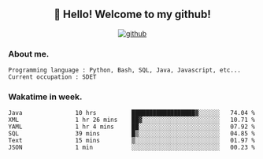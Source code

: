 <h2 align="center">👋 Hello! Welcome to my github! </h2>
<p align="center">
  <a href="https://github.com/usergwen"><img src="https://img.shields.io/badge/GitHub-24292e" alt="github"></a>
</p>

### About me.

```Plain Text
Programming language : Python, Bash, SQL, Java, Javascript, etc...
Current occupation : SDET
```
### Wakatime in week.

<!--START_SECTION:waka-->

```text
Java               10 hrs          ██████████████████▓░░░░░░   74.04 %
XML                1 hr 26 mins    ██▓░░░░░░░░░░░░░░░░░░░░░░   10.71 %
YAML               1 hr 4 mins     ██░░░░░░░░░░░░░░░░░░░░░░░   07.92 %
SQL                39 mins         █▒░░░░░░░░░░░░░░░░░░░░░░░   04.85 %
Text               15 mins         ▒░░░░░░░░░░░░░░░░░░░░░░░░   01.97 %
JSON               1 min           ░░░░░░░░░░░░░░░░░░░░░░░░░   00.23 %
```

<!--END_SECTION:waka-->

